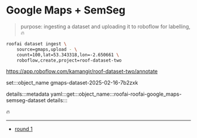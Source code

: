 # Google Maps + SemSeg

> purpose: ingesting a dataset and uploading it to roboflow for labelling, 🔥

```bash
roofai dataset ingest \
    source=gmaps,upload - \
    count=100,lat=53.343318,lon=-2.650661 \
    roboflow,create,project=roof-dataset-two
```

https://app.roboflow.com/kamangir/roof-dataset-two/annotate


set:::object_name gmaps-dataset-2025-02-16-7b2zxk

details:::metadata
yaml:::get:::object_name:::roofai-roofai-google_maps-semseg-dataset
details:::

🔥

---

- [round 1](./round-1.md)